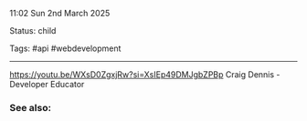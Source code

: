11:02 Sun 2nd March 2025

Status: child

Tags: #api #webdevelopment 

------------------------------------
https://youtu.be/WXsD0ZgxjRw?si=XsIEp49DMJgbZPBp
Craig Dennis - Developer Educator


### See also:
